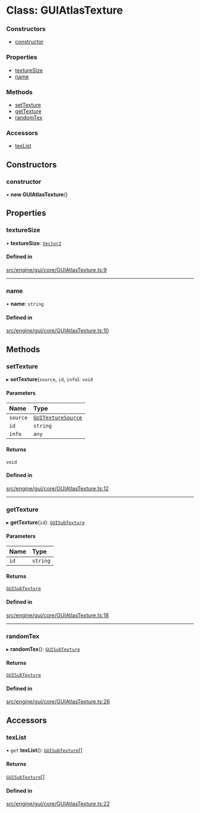 # Class: GUIAtlasTexture


### Constructors

- [constructor](GUIAtlasTexture.md#constructor)

### Properties

- [textureSize](GUIAtlasTexture.md#texturesize)
- [name](GUIAtlasTexture.md#name)

### Methods

- [setTexture](GUIAtlasTexture.md#settexture)
- [getTexture](GUIAtlasTexture.md#gettexture)
- [randomTex](GUIAtlasTexture.md#randomtex)

### Accessors

- [texList](GUIAtlasTexture.md#texlist)

## Constructors

### constructor

• **new GUIAtlasTexture**()

## Properties

### textureSize

• **textureSize**: [`Vector2`](Vector2.md)

#### Defined in

[src/engine/gui/core/GUIAtlasTexture.ts:9](https://github.com/Orillusion/orillusion/blob/main/src/engine/gui/core/GUIAtlasTexture.ts#L9)

___

### name

• **name**: `string`

#### Defined in

[src/engine/gui/core/GUIAtlasTexture.ts:10](https://github.com/Orillusion/orillusion/blob/main/src/engine/gui/core/GUIAtlasTexture.ts#L10)

## Methods

### setTexture

▸ **setTexture**(`source`, `id`, `info`): `void`

#### Parameters

| Name | Type |
| :------ | :------ |
| `source` | [`GUITextureSource`](GUITextureSource.md) |
| `id` | `string` |
| `info` | `any` |

#### Returns

`void`

#### Defined in

[src/engine/gui/core/GUIAtlasTexture.ts:12](https://github.com/Orillusion/orillusion/blob/main/src/engine/gui/core/GUIAtlasTexture.ts#L12)

___

### getTexture

▸ **getTexture**(`id`): [`GUISubTexture`](GUISubTexture.md)

#### Parameters

| Name | Type |
| :------ | :------ |
| `id` | `string` |

#### Returns

[`GUISubTexture`](GUISubTexture.md)

#### Defined in

[src/engine/gui/core/GUIAtlasTexture.ts:18](https://github.com/Orillusion/orillusion/blob/main/src/engine/gui/core/GUIAtlasTexture.ts#L18)

___

### randomTex

▸ **randomTex**(): [`GUISubTexture`](GUISubTexture.md)

#### Returns

[`GUISubTexture`](GUISubTexture.md)

#### Defined in

[src/engine/gui/core/GUIAtlasTexture.ts:26](https://github.com/Orillusion/orillusion/blob/main/src/engine/gui/core/GUIAtlasTexture.ts#L26)

## Accessors

### texList

• `get` **texList**(): [`GUISubTexture`](GUISubTexture.md)[]

#### Returns

[`GUISubTexture`](GUISubTexture.md)[]

#### Defined in

[src/engine/gui/core/GUIAtlasTexture.ts:22](https://github.com/Orillusion/orillusion/blob/main/src/engine/gui/core/GUIAtlasTexture.ts#L22)
